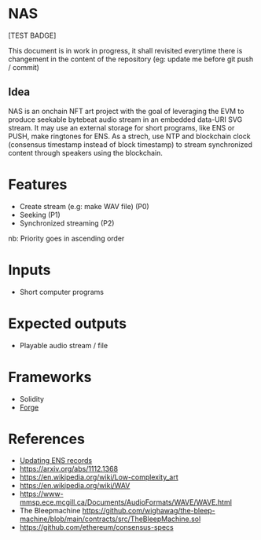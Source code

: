 # NAS

[TEST BADGE]

This document is in work in progress, it shall revisited everytime there is changement in the content of the repository
(eg: update me before git push / commit)

## Idea

NAS is an onchain NFT art project with the goal of leveraging the EVM to produce seekable bytebeat audio stream in an embedded data-URI SVG stream.
It may use an external storage for short programs, like ENS or PUSH, make ringtones for ENS.
As a strech, use NTP and blockchain clock (consensus timestamp instead of block timestamp) to stream synchronized content through speakers using the blockchain.

# Features

 - Create stream (e.g: make WAV file) (P0)
 - Seeking (P1)
 - Synchronized streaming  (P2)

nb: Priority goes in ascending order

# Inputs

 - Short computer programs

# Expected outputs

 - Playable audio stream / file

# Frameworks
 - Solidity
 - [Forge](https://github.com/foundry-rs/foundry)

# References
 - [Updating ENS records](https://docs.ens.domains/dapp-developer-guide/managing-names#updating-other-records)
 - https://arxiv.org/abs/1112.1368
 - https://en.wikipedia.org/wiki/Low-complexity_art
 - https://en.wikipedia.org/wiki/WAV
 - https://www-mmsp.ece.mcgill.ca/Documents/AudioFormats/WAVE/WAVE.html
 - The Bleepmachine https://github.com/wighawag/the-bleep-machine/blob/main/contracts/src/TheBleepMachine.sol
 - https://github.com/ethereum/consensus-specs